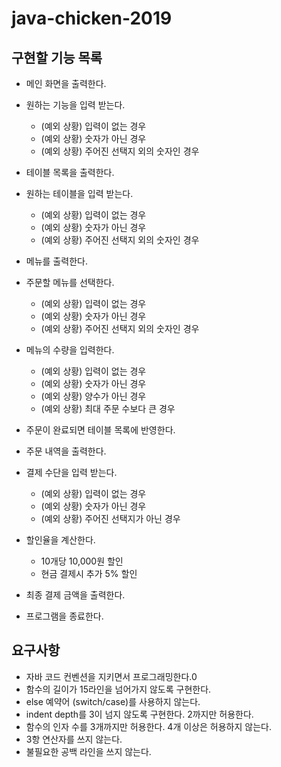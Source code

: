 # java-chicken-2019
## 구현할 기능 목록

- 메인 화면을 출력한다.

- 원하는 기능을 입력 받는다.
    - (예외 상황) 입력이 없는 경우
    - (예외 상황) 숫자가 아닌 경우
    - (예외 상황) 주어진 선택지 외의 숫자인 경우
    
- 테이블 목록을 출력한다.

- 원하는 테이블을 입력 받는다.
    - (예외 상황) 입력이 없는 경우
    - (예외 상황) 숫자가 아닌 경우
    - (예외 상황) 주어진 선택지 외의 숫자인 경우
    
- 메뉴를 출력한다.

- 주문할 메뉴를 선택한다.
    - (예외 상황) 입력이 없는 경우
    - (예외 상황) 숫자가 아닌 경우
    - (예외 상황) 주어진 선택지 외의 숫자인 경우

- 메뉴의 수량을 입력한다.
    - (예외 상황) 입력이 없는 경우
    - (예외 상황) 숫자가 아닌 경우
    - (예외 상황) 양수가 아닌 경우
    - (예외 상황) 최대 주문 수보다 큰 경우

- 주문이 완료되면 테이블 목록에 반영한다.

- 주문 내역을 출력한다.

- 결제 수단을 입력 받는다.
    - (예외 상황) 입력이 없는 경우
    - (예외 상황) 숫자가 아닌 경우
    - (예외 상황) 주어진 선택지가 아닌 경우
  
- 할인율을 계산한다.
    - 10개당 10,000원 할인
    - 현금 결제시 추가 5% 할인
    
- 최종 결제 금액을 출력한다.

- 프로그램을 종료한다.


## 요구사항

- 자바 코드 컨벤션을 지키면서 프로그래밍한다.0
- 함수의 길이가 15라인을 넘어가지 않도록 구현한다.
- else 예약어 (switch/case)를 사용하지 않는다.
- indent depth를 3이 넘지 않도록 구현한다. 2까지만 허용한다.
- 함수의 인자 수를 3개까지만 허용한다. 4개 이상은 허용하지 않는다.
- 3항 연산자를 쓰지 않는다.
- 불필요한 공백 라인을 쓰지 않는다.